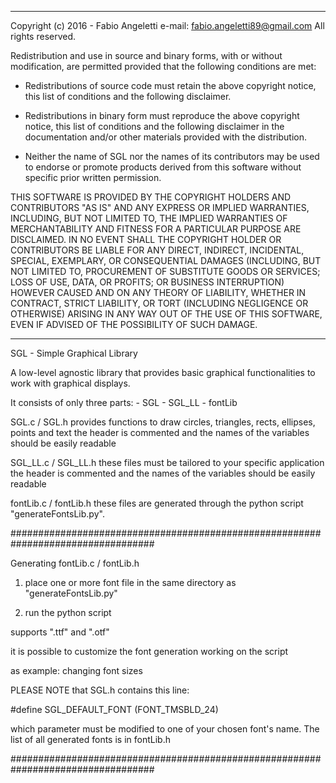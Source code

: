 ******************************************************************************
Copyright (c) 2016 - Fabio Angeletti
e-mail: fabio.angeletti89@gmail.com
All rights reserved.

Redistribution and use in source and binary forms, with or without
modification, are permitted provided that the following conditions are met:

* Redistributions of source code must retain the above copyright notice, this
  list of conditions and the following disclaimer.

* Redistributions in binary form must reproduce the above copyright notice,
  this list of conditions and the following disclaimer in the documentation
  and/or other materials provided with the distribution.

* Neither the name of SGL nor the names of its contributors may be used
  to endorse or promote products derived from this software without
  specific prior written permission.

THIS SOFTWARE IS PROVIDED BY THE COPYRIGHT HOLDERS AND CONTRIBUTORS "AS IS"
AND ANY EXPRESS OR IMPLIED WARRANTIES, INCLUDING, BUT NOT LIMITED TO, THE
IMPLIED WARRANTIES OF MERCHANTABILITY AND FITNESS FOR A PARTICULAR PURPOSE ARE
DISCLAIMED. IN NO EVENT SHALL THE COPYRIGHT HOLDER OR CONTRIBUTORS BE LIABLE
FOR ANY DIRECT, INDIRECT, INCIDENTAL, SPECIAL, EXEMPLARY, OR CONSEQUENTIAL
DAMAGES (INCLUDING, BUT NOT LIMITED TO, PROCUREMENT OF SUBSTITUTE GOODS OR
SERVICES; LOSS OF USE, DATA, OR PROFITS; OR BUSINESS INTERRUPTION) HOWEVER
CAUSED AND ON ANY THEORY OF LIABILITY, WHETHER IN CONTRACT, STRICT LIABILITY,
OR TORT (INCLUDING NEGLIGENCE OR OTHERWISE) ARISING IN ANY WAY OUT OF THE USE
OF THIS SOFTWARE, EVEN IF ADVISED OF THE POSSIBILITY OF SUCH DAMAGE.
*******************************************************************************

SGL - Simple Graphical Library

A low-level agnostic library that provides basic graphical functionalities
to work with graphical displays.

It consists of only three parts:
	- SGL
	- SGL_LL
	- fontLib

SGL.c / SGL.h
	provides functions to draw circles, triangles, rects, ellipses, points and text
	the header is commented and the names of the variables should be easily readable

SGL_LL.c / SGL_LL.h
	these files must be tailored to your specific application
	the header is commented and the names of the variables should be easily readable

fontLib.c / fontLib.h
	these files are generated through the python script "generateFontsLib.py".



##################################################################################

Generating fontLib.c / fontLib.h

1) place one or more font file in the same directory as "generateFontsLib.py"

2) run the python script

supports ".ttf" and ".otf"

it is possible to customize the font generation working on the script

as example: changing font sizes


PLEASE NOTE that SGL.h contains this line:

\#define SGL_DEFAULT_FONT (FONT_TMSBLD_24)

which parameter must be modified to one of your chosen font's name.
The list of all generated fonts is in fontLib.h

##################################################################################


